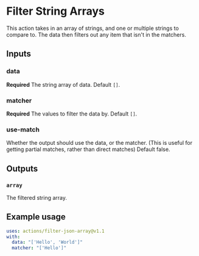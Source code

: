 # Filter String Arrays

This action takes in an array of strings, and one or multiple strings to compare to. The data then filters out any item that isn't in the matchers.

## Inputs

### data

**Required** The string array of data. Default `[]`.

### matcher

**Required** The values to filter the data by. Default `[]`.

### use-match

Whether the output should use the data, or the matcher. (This is useful for getting partial matches, rather than direct matches) Default false.

## Outputs

### `array`

The filtered string array.

## Example usage

```yaml
uses: actions/filter-json-array@v1.1
with:
  data: "['Hello', 'World']"
  matcher: "['Hello']"
```